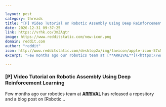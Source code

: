 ```yaml
---

layout: post
category: threads
title: "[P] Video Tutorial on Robotic Assembly Using Deep Reinforcement Learning"
date: 2020-12-31 09:37:25
link: https://vrhk.co/3mZAqtr
image: https://www.redditstatic.com/new-icon.png
domain: reddit.com
author: "reddit"
icon: http://www.redditstatic.com/desktop2x/img/favicon/apple-icon-57x57.png
excerpt: "Few months ago our robotics team at [**ARRIVAL**](<https://www.linkedin.com/company/arrival/>) has released a repository and a blog post on [Robotic..."

---
```


### [P] Video Tutorial on Robotic Assembly Using Deep Reinforcement Learning

Few months ago our robotics team at [**ARRIVAL**](<https://www.linkedin.com/company/arrival/>) has released a repository and a blog post on [Robotic...